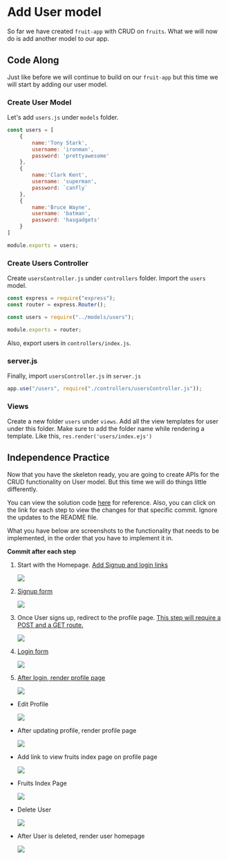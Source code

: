 # Add User model

So far we have created `fruit-app` with CRUD on `fruits`. What we will now do is add another model to our app.

## Code Along
Just like before we will continue to build on our `fruit-app` but this time we will start by adding our user model.

### Create User Model

Let's add `users.js` under `models` folder.

```js
const users = [
    {
        name:'Tony Stark',
        username: 'ironman',
        password: 'prettyawesome'
    },
    {
        name:'Clark Kent',
        username: 'superman',
        password: `canfly`
    },
    {
        name:'Bruce Wayne',
        username: 'batman',
        password: 'hasgadgets'
    }
]

module.exports = users;
```

### Create Users Controller

Create `usersController.js` under `controllers` folder. Import the `users` model.

```js
const express = require("express");
const router = express.Router();

const users = require("../models/users");

module.exports = router;
```

Also, export users in `controllers/index.js`.



### server.js

Finally, import `usersController.js` in `server.js`

```js
app.use("/users", require("./controllers/usersController.js"));
```

### Views

Create a new folder `users` under `views`. Add all the view templates for user under this folder. Make sure to add the folder name while rendering a template. Like this, `res.render('users/index.ejs')`

## Independence Practice

Now that you have the skeleton ready, you are going to create APIs for the CRUD functionality on User model. But this time we will do things little differently. 

You can view the solution code [here](https://git.generalassemb.ly/jdr-0622/express-user-model/tree/master/marc-solution/fruit-app) for reference. Also, you can click on the link for each step to view the changes for that specific commit. Ignore the updates to the README file.

What you have below are screenshots to the functionality that needs to be implemented, in the order that you have to implement it in.

**Commit after each step**

1. Start with the Homepage. [Add Signup and login links](https://git.generalassemb.ly/cfg-seir-1/express-user-model/commit/efd8d3f56d95b92ced24e15c1694810c04e4bd47)

	![](./images/homepage.png)
	

1. [Signup form](https://git.generalassemb.ly/cfg-seir-1/express-user-model/commit/1d94a85134738f14fa5cd61b5af629cffe5c4a5f)

	![](./images/signup.png)
	

1. Once User signs up, redirect to the profile page. [This step will require a POST and a GET route.](https://git.generalassemb.ly/cfg-seir-1/express-user-model/commit/7e5e73dd47be0cc4b8f4aa7636291f38296a972a)

	![](./images/show-profile.png)

1. [Login form](https://git.generalassemb.ly/cfg-seir-1/express-user-model/commit/4b81809d6b63f6d664672de1f8c1a9b4a6fc7e3c)

	![](./images/login.png)
	
1. [After login, render profile page]()

	![](./images/show-profile.png)

- Edit Profile

	![](./images/edit-profile.png)
	
- After updating profile, render profile page

	![](./images/updated-profile.png)
	
- Add link to view fruits index page on profile page

	![](./images/view-fruits.png)

- Fruits Index Page

	![](./images/fruits.png)

- Delete User

	![](./images/delete-user.png)
	
- After User is deleted, render user homepage

	![](./images/homepage.png)
